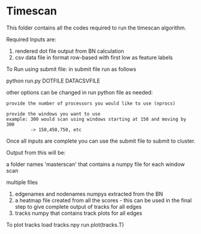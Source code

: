 # Timescan

This folder contains all the codes required to run the timescan algorithm.


Required Inputs are:

1. rendered dot file output from BN calculation
2. csv data file in format row-based with first low as feature labels

To Run using submit file:
in submit file run as follows

python run.py DOTFILE DATACSVFILE



other options can be changed in run python file as needed:

    provide the number of processors you would like to use (nprocs)

    provide the windows you want to use
    example: 300 would scan using windows starting at 150 and moving by 300
             -> 150,450,750, etc

Once all inputs are complete you can use the submit file to submit to cluster.

Output from this will be:

a folder names 'masterscan' that contains a numpy file for each window scan

multiple files
1. edgenames and nodenames numpys extracted from the BN
2. a heatmap file created from all the scores - this can be used in the final step to give complete output of tracks for all edges
3. tracks numpy that contains track plots for all edges

To plot tracks
load tracks.npy
run plot(tracks.T)

